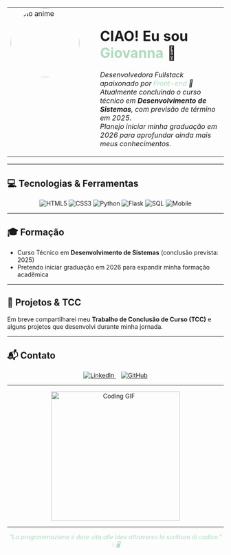 <table>
  <tr>
    <td width="180" valign="top">
      <img src="https://i.pinimg.com/originals/62/7f/ae/627fae0915599c43c1f7b77b8f2ddaf3.jpg" alt="Foto anime" width="160" style="border-radius: 50%;" />
    </td>
    <td valign="top" style="padding-left: 20px;">
      <h1>CIAO! Eu sou <span style="color:#acdcbb;">Giovanna</span> 🌿</h1>
      <p style="font-size:16px;">
        <em>Desenvolvedora Fullstack apaixonado por <span style="color:#acdcbb;">Front-end</span> 💚<br/>
        Atualmente concluindo o curso técnico em <strong>Desenvolvimento de Sistemas</strong>, com previsão de término em 2025.<br/>
        Planejo iniciar minha graduação em 2026 para aprofundar ainda mais meus conhecimentos.</em>
      </p>
    </td>
  </tr>
</table>

---

## 💻 Tecnologias & Ferramentas

<div align="center">
  <img alt="HTML5" src="https://img.shields.io/badge/HTML5-%23acdcbb?style=for-the-badge&logo=html5&logoColor=white" />
  <img alt="CSS3" src="https://img.shields.io/badge/CSS3-%23acdcbb?style=for-the-badge&logo=css3&logoColor=white" />
  <img alt="Python" src="https://img.shields.io/badge/Python-%23acdcbb?style=for-the-badge&logo=python&logoColor=white" />
  <img alt="Flask" src="https://img.shields.io/badge/Flask-%23acdcbb?style=for-the-badge&logo=flask&logoColor=white" />
  <img alt="SQL" src="https://img.shields.io/badge/SQL-%23acdcbb?style=for-the-badge&logo=mysql&logoColor=white" />
  <img alt="Mobile" src="https://img.shields.io/badge/Mobile-%23acdcbb?style=for-the-badge&logo=android&logoColor=white" />
</div>

---

## 🎓 Formação

- Curso Técnico em **Desenvolvimento de Sistemas** (conclusão prevista: 2025)  
- Pretendo iniciar graduação em 2026 para expandir minha formação acadêmica

---

## 🚀 Projetos & TCC

Em breve compartilharei meu **Trabalho de Conclusão de Curso (TCC)** e alguns projetos que desenvolvi durante minha jornada.

---

## 📬 Contato

<p align="center">
  <a href="https://www.linkedin.com/in/seunome" target="_blank" rel="noopener noreferrer" >
    <img src="https://img.shields.io/badge/LinkedIn-%23acdcbb?style=for-the-badge&logo=linkedin&logoColor=white" alt="LinkedIn" />
  </a> &nbsp;&nbsp;
  <a href="https://github.com/seunome" target="_blank" rel="noopener noreferrer" >
    <img src="[https://img.shields.io/badge/GitHub-%23acdcbb?style=for-the-badge&logo=github&logoColor=white](https://github.com/eughc)" alt="GitHub" />
  </a>
</p>

---

<p align="center">
  <img src="https://media.giphy.com/media/l0MYt5jPR6QX5pnqM/giphy.gif" alt="Coding GIF" width="300" />
</p>

---

<p align="center" style="font-style: italic; color: #acdcbb;">
  "La programmazione è dare vita alle idee attraverso la scrittura di codice." ✨🖥️
</p>
